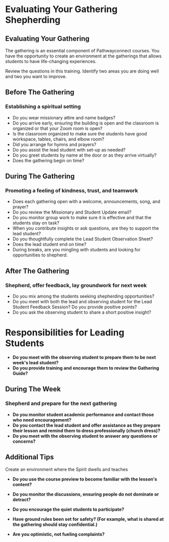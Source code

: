 # Evaluating Your Gathering Shepherding

## Evaluating Your Gathering

The gathering is an essential component of Pathwayconnect courses. You have the opportunity to create an environment at the gatherings that allows students to have life-changing experiences.

Review the questions in this training. Identify two areas you are doing well and two you want to improve.

## Before The Gathering

### Establishing a spiritual setting

- Do you wear missionary attire and name badges?
- Do you arrive early, ensuring the building is open and the classroom is organized or that your Zoom room is open?
- Is the classroom organized to make sure the students have good workspace, tables, chairs, and elbow room?
- Did you arrange for hymns and prayers?
- Do you assist the lead student with set-up as needed?
- Do you greet students by name at the door or as they arrive virtually?
- Does the gathering begin on time?

## During The Gathering

### Promoting a feeling of kindness, trust, and teamwork

- Does each gathering open with a welcome, announcements, song, and prayer?
- Do you review the Missionary and Student Update email?
- Do you monitor group work to make sure it is effective and that the students stay on task?
- When you contribute insights or ask questions, are they to support the lead student?
- Do you thoughtfully complete the Lead Student Observation Sheet?
- Does the lead student end on time?
- During breaks, are you mingling with students and looking for opportunities to shepherd.

## After The Gathering

### Shepherd, offer feedback, lay groundwork for next week

- Do you mix among the students seeking shepherding opportunities?
- Do you meet with both the lead and observing student for the Lead Student Feedback Session? Do you provide positive points?
- Do you ask the observing student to share a short positive insight?

# Responsibilities for Leading Students

- **Do you meet with the observing student to prepare them to be next week's lead student?**
- **Do you provide training and encourage them to review the Gathering Guide?**

## During The Week

### Shepherd and prepare for the next gathering

- **Do you monitor student academic performance and contact those who need encouragement?**
- **Do you contact the lead student and offer assistance as they prepare their lesson and remind them to dress professionally (church dress)?**
- **Do you meet with the observing student to answer any questions or concerns?**

## Additional Tips

Create an environment where the Spirit dwells and teaches
- **Do you use the course preview to become familiar with the lesson's content?**

- **Do you monitor the discussions, ensuring people do not dominate or detract?**
- **Do you encourage the quiet students to participate?**
- **Have ground rules been set for safety? (For example, what is shared at the gathering should stay confidential.)**
- **Are you optimistic, not fueling complaints?**

